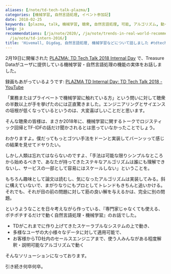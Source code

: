 ```yaml
---
aliases: [/note/td-tech-talk-plazma/]
categories: [機械学習, 自然言語処理, イベント参加記]
date: 2018-02-25
keywords: [plazma, talk, 機械学習, 聴衆, 自然言語処理, 可能, アルゴリズム, 動く, お話, tech]
lang: ja
recommendations: [/ja/note/2020/, /ja/note/trends-in-real-world-recommender-systems-2017/,
  /ja/note/td-intern-2016/]
title: 'Hivemall, Digdag, 自然言語処理, 機械学習などについて話しました #tdtech'
---
```


2月19日に開催された [PLAZMA: TD Tech Talk 2018 Internal Day](https://techplay.jp/event/650390) で、Treasure Dataがユーザに提供している機械学習・自然言語処理の機能の実体をお話しました。

<script async class="speakerdeck-embed" data-id="5b611f419d06424aa879e4ac52166f47" data-ratio="1.77777777777778" src="//speakerdeck.com/assets/embed.js"></script>

録画もあがっているようです: [PLAZMA TD Internal Day: TD Tech Talk 2018 - YouTube](https://youtu.be/RzQT_9jcrx8?t=2h4m17s)

「業務またはプライベートで機械学習に触れている方」という問いに対して聴衆の半数以上が手を挙げたのには正直驚きました。エンジニアリングとサイエンスの垣根が低くなっているというのは、大変喜ばしいことだと思います。

そんな聴衆の皆様は、まさか2018年に、機械学習に関するトークでロジスティック回帰とTF-IDFの話だけ聞かされるとは思っていなかったことでしょう。

わかりますよ。僕だってもっとゴツい手法をドーンと実装してバーンッって感じの結果を見せてドヤりたい。

しかし人類は忘れてはならないのですよ、「手法は可能な限りシンプルなところから始めるべきで、あなたが持ってきたステキなアルゴリズムは誰にも理解できないし、サービスの一部として容易にはスケールしない」ということを。

もちろん趣味として論文は読むし、気になったアルゴリズムは実装してみる。斜に構えていないで、まがりなりにもプロとしてトレンドもきちんと追いかける。それでも、それが目の前の問題に対して筋の良い解を与えるかは、完全に別の問題。

というようなことを日々考えながら作っている、『専門家じゃなくても使える、ポチポチするだけで動く自然言語処理・機械学習』のお話でした。

- TDがこれまでに作り上げてきたスケーラブルなシステムの上で動き、
- 多様なユーザの大小様々なデータに対して適用可能で、
- お客様からTD社内のセールスエンジニアまで、使う人みんながある程度解釈・説明可能なアルゴリズムで動く

そんなソリューションになっております。

引き続き何卒何卒。